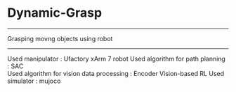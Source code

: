 # Dynamic-Grasp
-------------
Grasping movng objects using robot


------

Used manipulator : Ufactory xArm 7 robot 
Used algorithm for path planning : SAC  
Used algorithm for vision data processing : Encoder Vision-based RL
Used simulator : mujoco  

